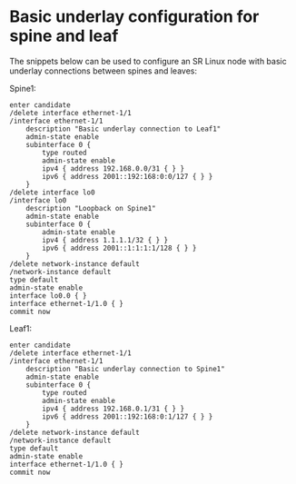 # Basic underlay configuration for spine and leaf

The snippets below can be used to configure an SR Linux node with basic underlay connections between spines and leaves:

Spine1:
```
enter candidate
/delete interface ethernet-1/1
/interface ethernet-1/1
    description "Basic underlay connection to Leaf1"
    admin-state enable
    subinterface 0 {
        type routed
        admin-state enable
        ipv4 { address 192.168.0.0/31 { } }
        ipv6 { address 2001::192:168:0:0/127 { } }
    }
/delete interface lo0
/interface lo0
    description "Loopback on Spine1"
    admin-state enable
    subinterface 0 {
        admin-state enable
        ipv4 { address 1.1.1.1/32 { } }
        ipv6 { address 2001::1:1:1:1/128 { } }
    }
/delete network-instance default
/network-instance default
type default
admin-state enable
interface lo0.0 { }
interface ethernet-1/1.0 { }
commit now
```

Leaf1:
```
enter candidate
/delete interface ethernet-1/1
/interface ethernet-1/1
    description "Basic underlay connection to Spine1"
    admin-state enable
    subinterface 0 {
        type routed
        admin-state enable
        ipv4 { address 192.168.0.1/31 { } }
        ipv6 { address 2001::192:168:0:1/127 { } }
    }
/delete network-instance default
/network-instance default
type default
admin-state enable
interface ethernet-1/1.0 { }
commit now
```
